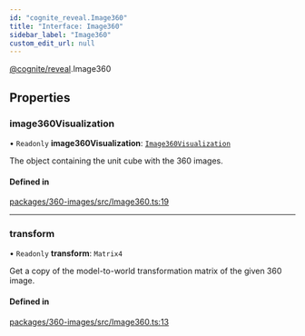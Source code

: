 ```yaml
---
id: "cognite_reveal.Image360"
title: "Interface: Image360"
sidebar_label: "Image360"
custom_edit_url: null
---
```


[@cognite/reveal](../modules/cognite_reveal.md).Image360

## Properties

### image360Visualization

• `Readonly` **image360Visualization**: [`Image360Visualization`](cognite_reveal.Image360Visualization.md)

The object containing the unit cube with the 360 images.

#### Defined in

[packages/360-images/src/Image360.ts:19](https://github.com/cognitedata/reveal/blob/09f51630/viewer/packages/360-images/src/Image360.ts#L19)

___

### transform

• `Readonly` **transform**: `Matrix4`

Get a copy of the model-to-world transformation matrix
of the given 360 image.

#### Defined in

[packages/360-images/src/Image360.ts:13](https://github.com/cognitedata/reveal/blob/09f51630/viewer/packages/360-images/src/Image360.ts#L13)
